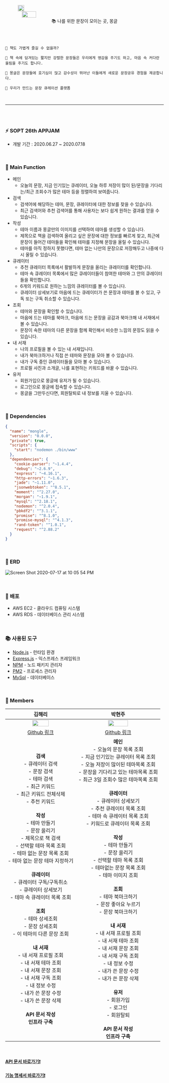 
<br><br>

<div align="center" style="display:flex;"><img src="https://user-images.githubusercontent.com/41534832/86881142-c4090700-c128-11ea-85e1-de398680a3a9.png" width="20%"></div>
<div align="center" style="display:flex;"><img src="https://user-images.githubusercontent.com/41534832/86881182-d6834080-c128-11ea-9f99-caa82b7850d0.png" width="30%"></div>

<div align="center">
📚 나를 위한 문장이 모이는 곳, 몽글
</div>

<br><br>

```
📌 책도 가볍게 즐길 수 없을까?

📌 책 속에 담겨있는 짧지만 강렬한 문장들은 우리에게 영감을 주기도 하고, 마음 속 커다란 울림을 주기도 합니다.

📌 몽글은 문장들에 호기심이 많고 감수성이 뛰어난 이들에게 새로운 문장공유 경험을 제공합니다.

📌 우리가 만드는 문장 큐레이션 플랫폼
```

<br>

- - -

<br><br>

### ⚡️ SOPT 26th APPJAM
* 개발 기간 : 2020.06.27 ~ 2020.07.18

<br>

### 📒 Main Function
- 메인
	- 오늘의 문장, 지금 인기있는 큐레이터, 오늘 하루 저장이 많이 된/문장을 기다리는/최근 조회수가 많은 테마 등을 정렬하여 보여줍니다.
- 검색
	- 검색어에 해당하는 테마, 문장, 큐레이터에 대한 정보를 찾을 수 있습니다.
	- 최근 검색어와 추천 검색어를 통해 사용자는 보다 쉽게 원하는 결과를 얻을 수 있습니다.
- 작성
	- 테마 이름과 몽글만의 이미지를 선택하여 테마를 생성할 수 있습니다.
	- 제목으로 책을 검색하여 올리고 싶은 문장에 대한 정보를 빠르게 찾고, 최근에 문장이 들어간 테마들을 확인해 테마를 지정해 문장을 올릴 수 있습니다.
	- 테마를 아직 정하지 못했다면, 테마 없는 나만의 문장으로 저장해두고 나중에 다시 올릴 수 있습니다.
- 큐레이터
	- 추천 큐레이터 목록에서 활발하게 문장을 올리는 큐레이터를 확인합니다.
	- 테마 속 큐레이터 목록에서 많은 큐레이터들이 참여한 테마와 그 안의 큐레이터들을 확인합니다.
	- 6개의 키워드로 원하는 느낌의 큐레이터를 볼 수 있습니다.
	- 큐레이터 상세보기로 마음에 드는 큐레이터가 쓴 문장과 테마를 볼 수 있고, 구독 또는 구독 취소할 수 있습니다.
- 조회
	- 테마와 문장을 확인할 수 있습니다.
	- 마음에 드는 테마를 북마크, 마음에 드는 문장을 공감과 북마크해 내 서재에서 볼 수 있습니다.
	- 문장이 속한 테마의 다른 문장을 함께 확인해서 비슷한 느낌의 문장도 읽을 수 있습니다.
- 내 서재
	- 나의 프로필을 볼 수 있는 내 서재입니다.
	- 내가 북마크하거나 직접 쓴 테마와 문장을 모아 볼 수 있습니다.
	- 내가 구독 중인 큐레이터들을 모아 볼 수 있습니다.
	- 프로필 사진과 소개글, 나를 표현하는 키워드를 바꿀 수 있습니다.
- 유저
	- 회원가입으로 몽글에 유저가 될 수 있습니다.
	- 로그인으로 몽글에 접속할 수 있습니다.
	- 몽글을 그만두신다면, 회원탈퇴로 내 정보를 지울 수 있습니다.

<br>

### 📕 Dependencies
```json
{
  "name": "mongle",
  "version": "0.0.0",
  "private": true,
  "scripts": {
    "start": "nodemon ./bin/www"
  },
  "dependencies": {
    "cookie-parser": "~1.4.4",
    "debug": "~2.6.9",
    "express": "~4.16.1",
    "http-errors": "~1.6.3",
    "jade": "~1.11.0",
    "jsonwebtoken": "^8.5.1",
    "moment": "^2.27.0",
    "morgan": "~1.9.1",
    "mysql": "^2.18.1",
    "nodemon": "^2.0.4",
    "pbkdf2": "^3.1.1",
    "promise": "^8.1.0",
    "promise-mysql": "^4.1.3",
    "rand-token": "^1.0.1",
    "request": "^2.88.2"
  }
}
```

<br>

### 📗 ERD

![Screen Shot 2020-07-17 at 10 05 54 PM](https://user-images.githubusercontent.com/41534832/87789281-c03c5980-c879-11ea-8001-5c33534f5ce3.png)


<br>


### :closed_book: 배포

* AWS EC2 - 클라우드 컴퓨팅 시스템
* AWS RDS - 데이터베이스 관리 시스템

<br>

### :books: 사용된 도구

* [Node.js](https://nodejs.org/ko/) - 런타임 환경
* [Express.js](http://expressjs.com/ko/) - 익스프레스 프레임워크 
* [NPM](https://rometools.github.io/rome/) - 노드 패키지 관리자
* [PM2](http://pm2.keymetrics.io/) - 프로세스 관리자
* [MySql](https://miro.medium.com/max/800/0*GFfnMZ1sESpT9uYs.jpg) - 데이터베이스

<br>

### 📘 Members
| 김해리 | 박현주 |
| :---: | :---: |
| <img src="https://avatars2.githubusercontent.com/u/41534832?s=400&u=12354b310724861914d139cae2a378adf10a3a1d&v=4" width="50%"></img> | <img src="https://avatars3.githubusercontent.com/u/58289478?s=400&v=4" width="50%"></img>  |
| [Github 링크](https://github.com/khl6235) | [Github 링크](https://github.com/HyeonJooo) |
| **검색**<br> - 큐레이터 검색<br> - 문장 검색<br> - 테마 검색<br> - 최근 키워드<br> - 최근 키워드 전체삭제<br> - 추천 키워드<br><br> **작성**<br> - 테마 만들기<br> - 문장 올리기<br> - 제목으로 책 검색<br> - 선택할 테마 목록 조회<br> - 테마 없는 문장 목록 조회<br> - 테마 없는 문장 테마 지정하기<br><br> **큐레이터**<br> - 큐레이터 구독/구독취소<br> - 큐레이터 상세보기<br> - 테마 속 큐레이터 목록 조회<br><br> **조회**<br> - 테마 상세조회<br> - 문장 상세조회<br> - 이 테마의 다른 문장 조회<br><br> **내 서재**<br> - 내 서재 프로필 조회<br> - 내 서재 테마 조회<br> - 내 서재 문장 조회<br> - 내 서재 구독 조회<br> - 내 정보 수정<br> - 내가 쓴 문장 수정<br> - 내가 쓴 문장 삭제<br><br> **API 문서 작성**<br>**인프라 구축** |   **메인**<br> - 오늘의 문장 목록 조회<br> - 지금 인기있는 큐레이터 목록 조회<br> - 오늘 저장이 많이된 테마목록 조회<br> - 문장을 기다리고 있는 테마목록 조회<br> - 최근 3일 조회수 많은 테마목록 조회<br><br> **큐레이터**<br> - 큐레이터 상세보기<br> - 추천 큐레이터 목록 조회<br> - 테마 속 큐레이터 목록 조회<br> - 키워드로 큐레이터 목록 조회<br><br> **작성**<br> - 테마 만들기<br> - 문장 올리기<br> - 선택할 테마 목록 조회<br> - 테마없는 문장 목록 조회<br> - 테마 이미지 조회<br><br> **조회**<br>  - 테마 북마크하기<br> - 문장 좋아요 누르기<br> - 문장 북마크하기<br><br> **내 서재**<br> - 내 서재 프로필 조회<br> - 내 서재 테마 조회<br> - 내 서재 문장 조회<br> - 내 서재 구독 조회<br> - 내 정보 수정<br> - 내가 쓴 문장 수정<br> - 내가 쓴 문장 삭제<br><br> **유저**<br> - 회원가입<br> - 로그인<br> - 회원탈퇴<br><br> **API 문서 작성**<br>**인프라 구축**  |



<br>

#### [API 문서 바로가기❗️](https://github.com/Sopt-Mongle/MongleServer/wiki)
#### [기능 명세서 바로가기❗️](https://docs.google.com/spreadsheets/d/19oIWAG0WNR7ldLuVWfylbdrmZumOtTE1EQWJmJRgPAo/edit#gid=0)

